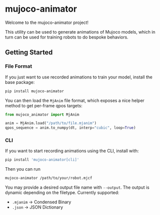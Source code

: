 # mujoco-animator

Welcome to the mujoco-animator project!

This utility can be used to generate animations of Mujoco models, which in turn can be used for training robots to do bespoke behaviors.

## Getting Started

### File Format

If you just want to use recorded animations to train your model, install the base package:

```bash
pip install mujoco-animator
```

You can then load the `MjAnim` file format, which exposes a nice helper method to get per-frame qpos targets:

```python
from mujoco_animator import MjAnim

anim = MjAnim.load("/path/to/file.mjanim")
qpos_sequence = anim.to_numpy(dt, interp="cubic", loop=True)
```

### CLI

If you want to start recording animations using the CLI, install with:

```bash
pip install 'mujoco-animator[cli]'
```

Then you can run

```bash
mujoco-animator /path/to/your/robot.mjcf
```

You may provide a desired output file name with `--output`. The output is dynamic depending on the filetype. Currently supported:
* `.mjanim` -> Condensed Binary
* `.json` -> JSON Dictionary
